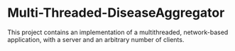 # Multi-Threaded-DiseaseAggregator

This project contains an implementation of a multithreaded, network-based application, with a server and an arbitrary number of clients.

